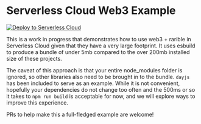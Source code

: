 # Serverless Cloud Web3 Example

[![Deploy to Serverless Cloud](https://cloud.serverless.com/deploy.svg)](https://cloud.serverless.com/start/clone?repoUrl=https%3A%2F%2Fgithub.com%2Fserverless%2Fcloud%2Ftree%2Fmain%2Fexamples%2Fweb3)

This is a work in progress that demonstrates how to use web3 + rarible in Serverless Cloud given that they have a very large footprint.  It uses esbuild to produce a bundle of under 5mb compared to the over 200mb installed size of these projects.

The caveat of this approach is that your entire node_modules folder is ignored, so other libraries also need to be brought in to the bundle.  `dayjs` has been included to serve as an example.  While it is not convenient, hopefully your dependencies do not change too often and the 500ms or so it takes to `npm run build` is acceptable for now, and we will explore ways to improve this experience.

PRs to help make this a full-fledged example are welcome!
